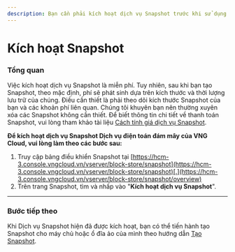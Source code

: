 ```yaml
---
description: Bạn cần phải kích hoạt dịch vụ Snapshot trước khi sử dụng.
---
```


# Kích hoạt Snapshot

### **Tổng quan** <a href="#kichhoatsnapshot-tongquan" id="kichhoatsnapshot-tongquan"></a>

Việc kích hoạt dịch vụ Snapshot là miễn phí. Tuy nhiên, sau khi bạn tạo Snapshot, theo mặc định, phí sẽ phát sinh dựa trên kích thước và thời lượng lưu trữ của chúng. Điều cần thiết là phải theo dõi kích thước Snapshot của bạn và các khoản phí liên quan. Chúng tôi khuyên bạn nên thường xuyên xóa các Snapshot không cần thiết. Để biết thông tin chi tiết về thanh toán Snapshot, vui lòng tham khảo tài liệu [Cách tính giá dịch vụ Snapshot](cach-tinh-gia-dich-vu-snapshot.md).

**Để kích hoạt dịch vụ Snapshot Dịch vụ điện toán đám mây của VNG Cloud, vui lòng làm theo các bước sau:**

1. Truy cập bảng điều khiển Snapshot tại [https://hcm-3.console.vngcloud.vn/vserver/block-store/snapshot](https://hcm-3.console.vngcloud.vn/vserver/block-store/snapshot)[.](https://hcm-3.console.vngcloud.vn/vserver/block-store/snapshot/overview)
2. Trên trang Snapshot, tìm và nhấp vào "**Kích hoạt dịch vụ Snapshot**".

***

### **Bước tiếp theo** <a href="#kichhoatsnapshot-buoctieptheo" id="kichhoatsnapshot-buoctieptheo"></a>

Khi Dịch vụ Snapshot hiện đã được kích hoạt, bạn có thể tiến hành tạo Snapshot cho máy chủ hoặc ổ đĩa ảo của mình theo hướng dẫn [Tạo Snapshot](tao-snapshot.md).
